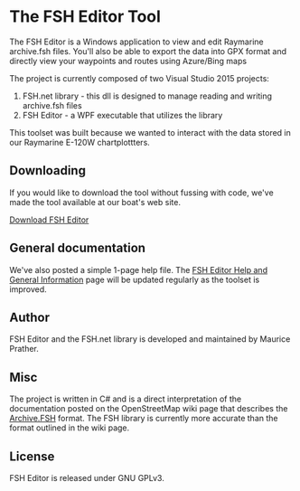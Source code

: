 # The FSH Editor Tool

The FSH Editor is a Windows application to view and edit Raymarine archive.fsh files. You'll also be able to export the data into GPX format and directly view your waypoints and routes using Azure/Bing maps

The project is currently composed of two Visual Studio 2015 projects:

1. FSH.net library - this dll is designed to manage reading and writing archive.fsh files
2. FSH Editor - a WPF executable that utilizes the library 

This toolset was built because we wanted to interact with the data stored in our Raymarine E-120W chartplottters. 

## Downloading 
If you would like to download the tool without fussing with code, we've made the tool available at our boat's web site.

[Download FSH Editor](http://www.okeanvoyaging.com/fsh-editor-download)


## General documentation
We've also posted a simple 1-page help file. The [FSH Editor Help and General Information](http://www.okeanvoyaging.com/fsh-editor-help-and-general-information) page will be updated regularly as the toolset is improved.


## Author
FSH Editor and the FSH.net library is developed and maintained by Maurice Prather.

## Misc
The project is written in C# and is a direct interpretation of the documentation posted on the OpenStreetMap wiki page that describes the [Archive.FSH](https://wiki.openstreetmap.org/wiki/ARCHIVE.FSH) format. The FSH library is currently more accurate than the format outlined in the wiki page. 

## License
FSH Editor is released under GNU GPLv3.

